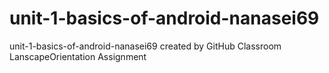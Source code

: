 # unit-1-basics-of-android-nanasei69
unit-1-basics-of-android-nanasei69 created by GitHub Classroom
LanscapeOrientation Assignment
